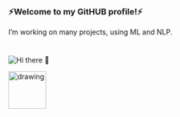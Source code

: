 ### ⚡Welcome to my GitHUB profile!⚡ 
I’m working on many projects, using ML and NLP.
#
![Hi there 👋](https://s27389.pcdn.co/wp-content/uploads/2019/12/top-5-data-science-strategy-predictions-2020-1024x440.jpeg)

<a href="https://www.kaggle.com/nikitababkin/"><img src="https://res.cloudinary.com/importdata/image/upload/v1595012924/kaggle_ksaktb.png" alt="drawing" width="75"/>
<!--
**Vandraren/Vandraren** is a ✨ _special_ ✨ repository because its `README.md` (this file) appears on your GitHub profile.

Here are some ideas to get you started:

- 🔭 I’m currently working on ...
- 🌱 I’m currently learning ...
- 👯 I’m looking to collaborate on ...
- 🤔 I’m looking for help with ...
- 💬 Ask me about ...
- 📫 How to reach me: ...
- 😄 Pronouns: ...
- ⚡ Fun fact: ...
-->
